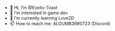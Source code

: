 - 👋 Hi, I’m @Exotic-Toast
- 👀 I’m interested in game dev
- 🌱 I’m currently learning Love2D 
- 📫 How to reach me: ALGUMB3R#0723 (Discord)
